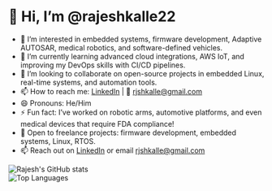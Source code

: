 # 👋 Hi, I’m @rajeshkalle22

- 👀 I’m interested in embedded systems, firmware development, Adaptive AUTOSAR, medical robotics, and software-defined vehicles.
- 🌱 I’m currently learning advanced cloud integrations, AWS IoT, and improving my DevOps skills with CI/CD pipelines.
- 💞️ I’m looking to collaborate on open-source projects in embedded Linux, real-time systems, and automation tools.
- 📫 How to reach me: [LinkedIn](https://www.linkedin.com/in/rajesh-kalle) | 📧 rjshkalle@gmail.com
- 😄 Pronouns: He/Him
- ⚡ Fun fact: I’ve worked on robotic arms, automotive platforms, and even medical devices that require FDA compliance!
- 💼 Open to freelance projects: firmware development, embedded systems, Linux, RTOS.
- 📫 Reach out on [LinkedIn](https://www.linkedin.com/in/rajesh-kalle) or email rjshkalle@gmail.com

![Rajesh's GitHub stats](https://github-readme-stats.vercel.app/api?username=rajeshkalle22&show_icons=true)  
![Top Languages](https://github-readme-stats.vercel.app/api/top-langs/?username=rajeshkalle22&layout=compact)
